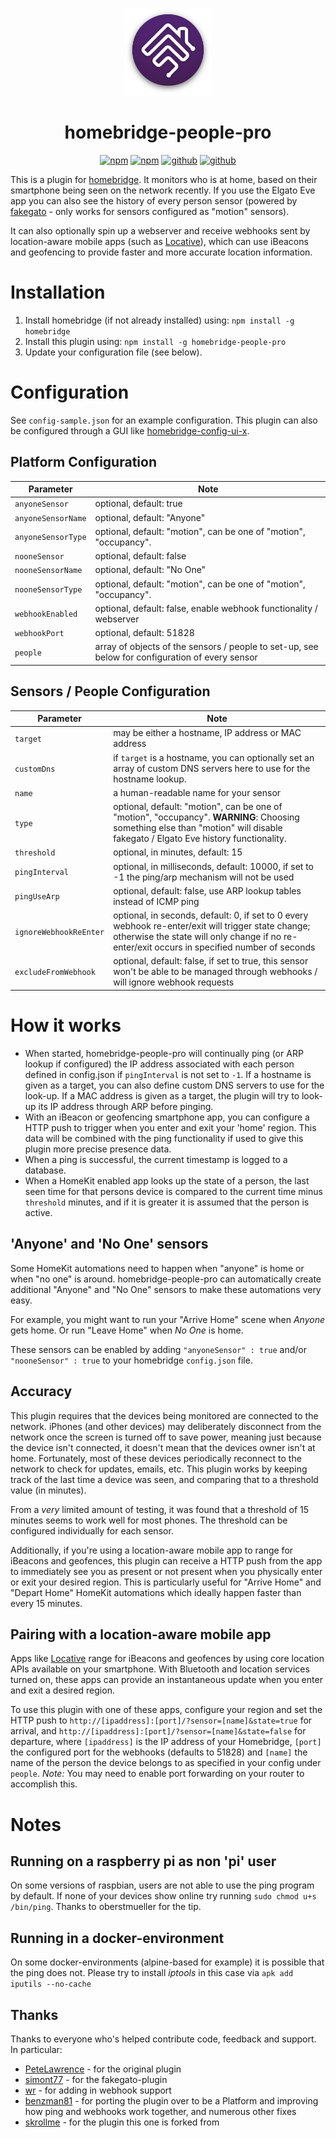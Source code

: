 <p align="center">
  <a href="https://github.com/homebridge/homebridge"><img src="https://raw.githubusercontent.com/homebridge/branding/master/logos/homebridge-color-round-stylized.png" height="140"></a>
</p>

<span align="center">

# homebridge-people-pro

[![npm](https://img.shields.io/npm/v/homebridge-people-pro.svg)](https://www.npmjs.com/package/homebridge-people-pro) [![npm](https://img.shields.io/npm/dt/homebridge-people-pro.svg)](https://www.npmjs.com/package/homebridge-people-pro) [![github](https://img.shields.io/github/license/mfkrause/homebridge-people-pro)](https://www.github.com/mfkrause/homebridge-people-pro) [![github](https://img.shields.io/github/last-commit/mfkrause/homebridge-people-pro)](https://www.github.com/mfkrause/homebridge-people-pro)

</span>

This is a plugin for [homebridge](https://github.com/homebridge/homebridge). It monitors who is at home, based on their smartphone being seen on the network recently.
If you use the Elgato Eve app you can also see the history of every person sensor (powered by [fakegato](https://github.com/simont77/fakegato-history]) - only works for sensors configured as "motion" sensors).

It can also optionally spin up a webserver and receive webhooks sent by location-aware mobile apps (such as [Locative](https://my.locative.io)), which can use iBeacons and geofencing to provide faster and more accurate location information.

# Installation

1.  Install homebridge (if not already installed) using: `npm install -g homebridge`
2.  Install this plugin using: `npm install -g homebridge-people-pro`
3.  Update your configuration file (see below).

# Configuration

See `config-sample.json` for an example configuration. This plugin can also be configured through a GUI like [homebridge-config-ui-x](https://github.com/oznu/homebridge-config-ui-x).

## Platform Configuration

| Parameter                  | Note                                                                                                                                                                                                |
| -------------------------- | --------------------------------------------------------------------------------------------------------------------------------------------------------------------------------------------------- |
| `anyoneSensor`             | optional, default: true                                                                                                                                                                             |
| `anyoneSensorName`         | optional, default: "Anyone"                                                                                                                                                                         |
| `anyoneSensorType`         | optional, default: "motion", can be one of "motion", "occupancy".                                                                                                                                   |
| `nooneSensor`              | optional, default: false                                                                                                                                                                            |
| `nooneSensorName`          | optional, default: "No One"                                                                                                                                                                         |
| `nooneSensorType`          | optional, default: "motion", can be one of "motion", "occupancy".                                                                                                                                   |
| `webhookEnabled`           | optional, default: false, enable webhook functionality / webserver                                                                                                                                  |
| `webhookPort`              | optional, default: 51828                                                                                                                                                                            |
| `people`                   | array of objects of the sensors / people to set-up, see below for configuration of every sensor                                                                                                     |

## Sensors / People Configuration

| Parameter              | Note                                                                                                                                                                                                |
| ---------------------- | --------------------------------------------------------------------------------------------------------------------------------------------------------------------------------------------------- |
| `target`               | may be either a hostname, IP address or MAC address                                                                                                                                                 |
| `customDns`            | if `target` is a hostname, you can optionally set an array of custom DNS servers here to use for the hostname lookup.                                                                               |
| `name`                 | a human-readable name for your sensor                                                                                                                                                               |
| `type`                 | optional, default: "motion", can be one of "motion", "occupancy". **WARNING**: Choosing something else than "motion" will disable fakegato / Elgato Eve history functionality.                      |
| `threshold`            | optional, in minutes, default: 15                                                                                                                                                                   |
| `pingInterval`         | optional, in milliseconds, default: 10000, if set to -1 the ping/arp mechanism will not be used                                                                                                     |
| `pingUseArp`           | optional, default: false, use ARP lookup tables instead of ICMP ping                                                                                                                                |
| `ignoreWebhookReEnter` | optional, in seconds, default: 0, if set to 0 every webhook re-enter/exit will trigger state change; otherwise the state will only change if no re-enter/exit occurs in specified number of seconds |
| `excludeFromWebhook`   | optional, default: false, if set to true, this sensor won't be able to be managed through webhooks / will ignore webhook requests                                                                   |

# How it works

-   When started, homebridge-people-pro will continually ping (or ARP lookup if configured) the IP address associated with each person defined in config.json if `pingInterval` is not set to `-1`. If a hostname is given as a target, you can also define custom DNS servers to use for the look-up. If a MAC address is given as a target, the plugin will try to look-up its IP address through ARP before pinging.
-   With an iBeacon or geofencing smartphone app, you can configure a HTTP push to trigger when you enter and exit your 'home' region. This data will be combined with the ping functionality if used to give this plugin more precise presence data.
-   When a ping is successful, the current timestamp is logged to a database.
-   When a HomeKit enabled app looks up the state of a person, the last seen time for that persons device is compared to the current time minus `threshold` minutes, and if it is greater it is assumed that the person is active.

## 'Anyone' and 'No One' sensors

Some HomeKit automations need to happen when "anyone" is home or when "no one" is around. homebridge-people-pro can automatically create additional "Anyone" and "No One" sensors to make these automations very easy.

For example, you might want to run your "Arrive Home" scene when *Anyone* gets home. Or run "Leave Home" when *No One* is home.

These sensors can be enabled by adding `"anyoneSensor" : true` and/or `"nooneSensor" : true` to your homebridge `config.json` file.

## Accuracy

This plugin requires that the devices being monitored are connected to the network. iPhones (and other devices) may deliberately disconnect from the network once the screen is turned off to save power, meaning just because the device isn't connected, it doesn't mean that the devices owner isn't at home. Fortunately, most of these devices periodically reconnect to the network to check for updates, emails, etc. This plugin works by keeping track of the last time a device was seen, and comparing that to a threshold value (in minutes).

From a *very* limited amount of testing, it was found that a threshold of 15 minutes seems to work well for most phones. The threshold can be configured individually for each sensor.

Additionally, if you're using a location-aware mobile app to range for iBeacons and geofences, this plugin can receive a HTTP push from the app to immediately see you as present or not present when you physically enter or exit your desired region. This is particularly useful for "Arrive Home" and "Depart Home" HomeKit automations which ideally happen faster than every 15 minutes.

## Pairing with a location-aware mobile app

Apps like [Locative](https://my.locative.io) range for iBeacons and geofences by using core location APIs available on your smartphone. With Bluetooth and location services turned on, these apps can provide an instantaneous update when you enter and exit a desired region.

To use this plugin with one of these apps, configure your region and set the HTTP push to `http://[ipaddress]:[port]/?sensor=[name]&state=true` for arrival, and `http://[ipaddress]:[port]/?sensor=[name]&state=false` for departure, where `[ipaddress]` is the IP address of your Homebridge, `[port]` the configured port for the webhooks (defaults to 51828) and `[name]` the name of the person the device belongs to as specified in your config under `people`. *Note:* You may need to enable port forwarding on your router to accomplish this.

# Notes

## Running on a raspberry pi as non 'pi' user

On some versions of raspbian, users are not able to use the ping program by default. If none of your devices show online try running `sudo chmod u+s /bin/ping`. Thanks to oberstmueller for the tip.

## Running in a docker-environment

On some docker-environments (alpine-based for example) it is possible that the ping does not. Please try to install *iptools* in this case via `apk add iputils --no-cache` 

## Thanks

Thanks to everyone who's helped contribute code, feedback and support. In particular:

-   [PeteLawrence](https://github.com/PeteLawrence/homebridge-people) - for the original plugin
-   [simont77](https://github.com/simont77/fakegato-history) - for the fakegato-plugin
-   [wr](https://github.com/wr) - for adding in webhook support
-   [benzman81](https://github.com/benzman81) - for porting the plugin over to be a Platform and improving how ping and webhooks work together, and numerous other fixes
-   [skrollme](https://github.com/skrollme) - for the plugin this one is forked from
